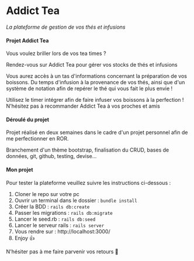 # Addict Tea
*La plateforme de gestion de vos thés et infusions*  


#### Projet Addict Tea  

Vous voulez briller lors de vos tea times ?  

Rendez-vous sur Addict Tea pour gérer vos stocks de thés et infusions

Vous aurez accès à un tas d'informations concernant la préparation de vos boissons. Du temps d'infusion à la provenance de vos thés, ainsi que d'un système de notation afin de repérer le thé qui vous fait le plus envie !  

Utilisez le timer intégrer afin de faire infuser vos boissons à la perfection !
N'hésitez pas à recommander Addict Tea à vos proches et amis  

#### Déroulé du projet

Projet réalisé en deux semaines dans le cadre d'un projet personnel afin de me perfectionner en ROR.

Branchement d'un thème bootstrap, finalisation du CRUD, bases de données, git, github, testing, devise...

#### Mon projet

Pour tester la plateforme veuillez suivre les instructions ci-dessous :  

1. Cloner le repo sur votre pc
2. Ouvrir un terminal dans le dossier : `bundle install`
3. Créer la BDD : `rails db:create`
4. Passer les migrations : `rails db:migrate`
5. Lancer le seed.rb : `rails db:seed`
6. Lancer le serveur rails : `rails server`
7. Vous rendre sur : http://localhost:3000/
8. Enjoy 👍  

N'hésiter pas à me faire parvenir vos retours 📨